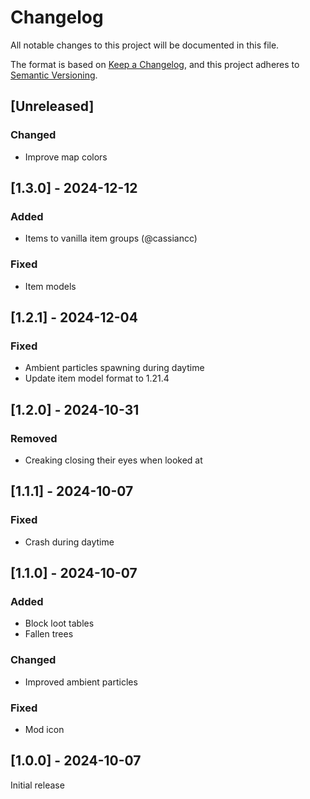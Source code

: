 # Changelog
All notable changes to this project will be documented in this file.

The format is based on [Keep a Changelog](https://keepachangelog.com/en/1.0.0/),
and this project adheres to [Semantic Versioning](https://semver.org/spec/v2.0.0.html).

## [Unreleased]

### Changed
- Improve map colors

## [1.3.0] - 2024-12-12
### Added
- Items to vanilla item groups (@cassiancc)

### Fixed
- Item models

## [1.2.1] - 2024-12-04
### Fixed
- Ambient particles spawning during daytime
- Update item model format to 1.21.4

## [1.2.0] - 2024-10-31
### Removed
- Creaking closing their eyes when looked at

## [1.1.1] - 2024-10-07
### Fixed
- Crash during daytime

## [1.1.0] - 2024-10-07
### Added
- Block loot tables
- Fallen trees

### Changed
- Improved ambient particles

### Fixed
- Mod icon

## [1.0.0] - 2024-10-07
Initial release